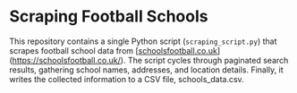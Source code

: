 # Scraping Football Schools

This repository contains a single Python script (`scraping_script.py`) that scrapes football school data from [[schoolsfootball.co.uk]([schoolsfootball.co.uk](https://schoolsfootball.co.uk/))](https://schoolsfootball.co.uk/). The script cycles through paginated search results, gathering school names, addresses, and location details. Finally, it writes the collected information to a CSV file, schools_data.csv.

